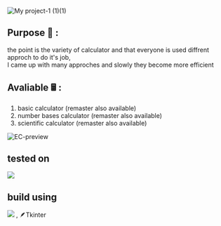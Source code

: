 ![My project-1 (1)(1)](https://user-images.githubusercontent.com/95249974/182220333-0305942e-f94e-4d2f-a8dc-610f376f8a65.png)

## Purpose 🔱 :
the point is the variety of calculator and that 
everyone is used diffrent approch to do it's job,  
I came up with many approches and slowly they become more efficient

## Avaliable 🖩 :
1. basic calculator (remaster also available)
2. number bases calculator (remaster also available)
3. scientific calculator (remaster also available)

![EC-preview](https://user-images.githubusercontent.com/95249974/198843916-a0348631-d197-49d0-9ad3-386d79ad5220.png)

## tested on
<img src="https://img.shields.io/badge/Windows-0078D6?style=for-the-badge&logo=windows&logoColor=white" />

## build using
<img src="https://img.shields.io/badge/Python-FFD43B?style=for-the-badge&logo=python&logoColor=blue" /> , 🪶Tkinter

